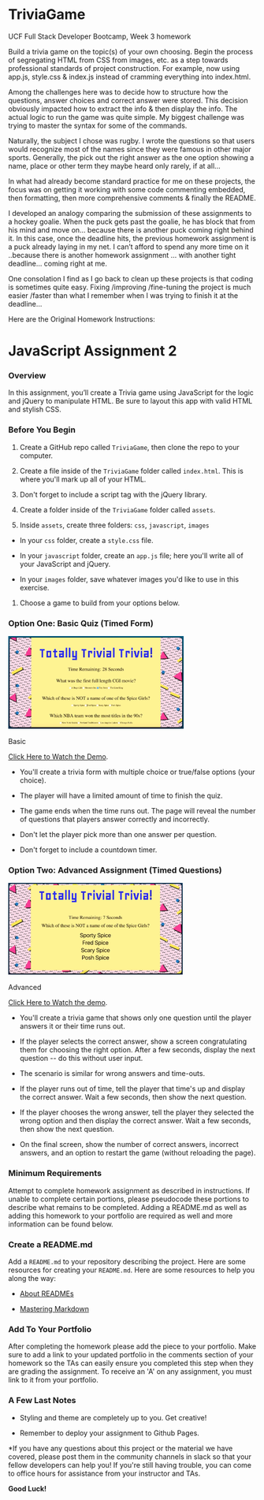 TriviaGame
==========

UCF Full Stack Developer Bootcamp, Week 3 homework

Build a trivia game on the topic(s) of your own choosing. Begin the process of
segregating HTML from CSS from images, etc. as a step towards professional
standards of project construction. For example, now using app.js, style.css &
index.js instead of cramming everything into index.html.

Among the challenges here was to decide how to structure how the questions,
answer choices and correct answer were stored. This decision obviously impacted
how to extract the info & then display the info. The actual logic to run the
game was quite simple. My biggest challenge was trying to master the syntax for
some of the commands.

Naturally, the subject I chose was rugby. I wrote the questions so that users
would recognize most of the names since they were famous in other major sports.
Generally, the pick out the right answer as the one option showing a name, place
or other term they maybe heard only rarely, if at all…

In what had already become standard practice for me on these projects, the focus
was on getting it working with some code commenting embedded, then formatting,
then more comprehensive comments & finally the README.

I developed an analogy comparing the submission of these assignments to a hockey
goalie. When the puck gets past the goalie, he has block that from his mind and
move on… because there is another puck coming right behind it. In this case,
once the deadline hits, the previous homework assignment is a puck already
laying in my net. I can’t afford to spend any more time on it ..because there is
another homework assignment … with another tight deadline… coming right at me.

One consolation I find as I go back to clean up these projects is that coding is
sometimes quite easy. Fixing /improving /fine-tuning the project is much easier
/faster than what I remember when I was trying to finish it at the deadline…

Here are the Original Homework Instructions:

JavaScript Assignment 2
=======================

### Overview

In this assignment, you’ll create a Trivia game using JavaScript for the logic
and jQuery to manipulate HTML. Be sure to layout this app with valid HTML and
stylish CSS.

### Before You Begin

1.  Create a GitHub repo called `TriviaGame`, then clone the repo to your
    computer.

2.  Create a file inside of the `TriviaGame` folder called `index.html`. This is
    where you'll mark up all of your HTML.

3.  Don't forget to include a script tag with the jQuery library.

4.  Create a folder inside of the `TriviaGame` folder called `assets`.

5.  Inside `assets`, create three folders: `css`, `javascript`, `images`

-   In your `css` folder, create a `style.css` file.

-   In your `javascript` folder, create an `app.js` file; here you'll write all
    of your JavaScript and jQuery.

-   In your `images` folder, save whatever images you'd like to use in this
    exercise.

1.  Choose a game to build from your options below.

### Option One: Basic Quiz (Timed Form)

![Basic](media/86c90048669055dd91d20a33d3d31fb0.jpg)

Basic

[Click Here to Watch the Demo](basic-trivia-demo.mov).

-   You'll create a trivia form with multiple choice or true/false options (your
    choice).

-   The player will have a limited amount of time to finish the quiz.

-   The game ends when the time runs out. The page will reveal the number of
    questions that players answer correctly and incorrectly.

-   Don't let the player pick more than one answer per question.

-   Don't forget to include a countdown timer.

### Option Two: Advanced Assignment (Timed Questions)

![Advanced](media/2bbbc72e1b0819685ac323db6abd286b.jpg)

Advanced

[Click Here to Watch the demo](advanced-trivia-demo.mov).

-   You'll create a trivia game that shows only one question until the player
    answers it or their time runs out.

-   If the player selects the correct answer, show a screen congratulating them
    for choosing the right option. After a few seconds, display the next
    question -- do this without user input.

-   The scenario is similar for wrong answers and time-outs.

-   If the player runs out of time, tell the player that time's up and display
    the correct answer. Wait a few seconds, then show the next question.

-   If the player chooses the wrong answer, tell the player they selected the
    wrong option and then display the correct answer. Wait a few seconds, then
    show the next question.

-   On the final screen, show the number of correct answers, incorrect answers,
    and an option to restart the game (without reloading the page).

### Minimum Requirements

Attempt to complete homework assignment as described in instructions. If unable
to complete certain portions, please pseudocode these portions to describe what
remains to be completed. Adding a README.md as well as adding this homework to
your portfolio are required as well and more information can be found below.

### Create a README.md

Add a `README.md` to your repository describing the project. Here are some
resources for creating your `README.md`. Here are some resources to help you
along the way:

-   [About READMEs](https://help.github.com/articles/about-readmes/)

-   [Mastering Markdown](https://guides.github.com/features/mastering-markdown/)

### Add To Your Portfolio

After completing the homework please add the piece to your portfolio. Make sure
to add a link to your updated portfolio in the comments section of your homework
so the TAs can easily ensure you completed this step when they are grading the
assignment. To receive an 'A' on any assignment, you must link to it from your
portfolio.

### A Few Last Notes

-   Styling and theme are completely up to you. Get creative!

-   Remember to deploy your assignment to Github Pages.

\*If you have any questions about this project or the material we have covered,
please post them in the community channels in slack so that your fellow
developers can help you! If you're still having trouble, you can come to office
hours for assistance from your instructor and TAs.

**Good Luck!**
